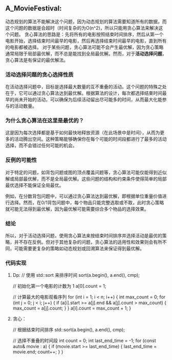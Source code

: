 ## A_MovieFestival:
动态规划的算法不能解决这个问题，因为动态规划的算法需要知道所有的数据，而这个问题的数据是会超时（时间复杂的为O(n^2)，所以只能用贪心算法来解决这个问题。
贪心算法的思路是：先将所有的电影按照结束时间排序，然后从第一个电影开始，选择结束时间最早的电影，然后再选择结束时间最早的电影，直到所有的电影都被选择。
对于某些问题，贪心算法可能不会产生最优解，因为贪心策略通常局限于局部最优解，而不总是能找到全局最优解。然而，对于**活动选择问题**，贪心算法是有保证的最优解法。

### 活动选择问题的贪心选择性质

在活动选择问题中，目标是选择最大数量的互不重叠的活动。这个问题的特殊之处在于，它可以通过贪心算法达到最优解。根据算法的设计，每次都选择结束时间最早的尚未开始的活动，可以确保为后续活动留出尽可能多的时间，从而最大化能参与的活动数量。

### 为什么贪心算法在这里是最优的？

这是因为每次选择都是基于如何最快地释放资源（在此场景中是时间），从而为更多的活动腾出空间。这种策略能够确保你在每个可能的时间段都进行了最多的活动选择，而不会错过任何可能的机会。

### 反例的可能性

对于特定的问题，如背包问题或图的顶点覆盖问题等，贪心算法可能仅能得到近似解或局部最优解，而不是全局最优解。这些问题的结构和约束条件使得简单的局部最优选择不能保证全局最优。

例如，在分数背包问题中，可以通过贪心算法达到最优解，即根据单位重量价值进行选择。然而，在0/1背包问题中，每个物品只能完整选取或不取，此时贪心策略就可能无法得到最优解，因为最优解可能需要综合多个物品的选择效果。

### 结论

所以，对于活动选择问题，使用贪心算法来按结束时间排序并选择活动是最优的策略，并不存在反例。但对于其他复杂的问题，贪心算法的适用性和效果则会有所不同，可能需要更复杂的策略如动态规划或回溯算法来保证得到最优解。

### 代码实现
1. Dp:
   // 使用 std::sort 来排序时间
   sort(a.begin(), a.end(), cmp);

   // 初始化第一个电影的计数为 1
   a[0].count = 1;

   // 计算最大的电影观看序列
   for (int i = 1; i < n; i++) {
   int max_count = 0;
   for (int j = 0; j < i; j++) {
   if (a[i].start >= a[j].end && a[j].count > max_count) {
   max_count = a[j].count;
   }
   }
   a[i].count = max_count + 1;
   }
2. 贪心：

   // 根据结束时间排序
   std::sort(a.begin(), a.end(), cmp);

   // 选择不重叠的时间段
   int count = 0;
   int last_end_time = -1;
   for (const auto& movie : a) {
   if (movie.start >= last_end_time) {
   last_end_time = movie.end;
   count++;
   }
   }